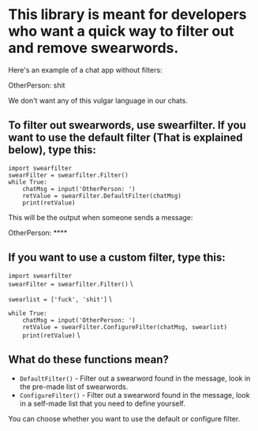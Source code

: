 # This library is meant for developers who want a quick way to filter out and remove swearwords.
  
Here's an example of a chat app without filters:  
  
OtherPerson: shit  
  
We don't want any of this vulgar language in our chats.  
## To filter out swearwords, use swearfilter. If you want to use the default filter (That is explained below), type this:  
  
`import swearfilter` \
`swearFilter = swearfilter.Filter()` \
`while True:` \
    `    chatMsg = input('OtherPerson: ')` \
    `    retValue = swearFilter.DefaultFilter(chatMsg)` \
    `    print(retValue)` 
  
This will be the output when someone sends a message:  
  
OtherPerson: ****  
  
## If you want to use a custom filter, type this:  

`import swearfilter` \
`swearFilter = swearfilter.Filter()` \
  
`swearlist = ['fuck', 'shit']` \
  
`while True:` \
`    chatMsg = input('OtherPerson: ')` \
`    retValue = swearFilter.ConfigureFilter(chatMsg, swearlist)` \
`    print(retValue)` \
  
## What do these functions mean?

+ `DefaultFilter()` - Filter out a swearword found in the message, look in the pre-made list of swearwords.
+ `ConfigureFilter()` - Filter out a swearword found in the message, look in a self-made list that you need to define yourself.

You can choose whether you want to use the default or configure filter.
